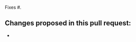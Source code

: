 <!-- Thanks for the pull request!, some points to consider:                 -->
<!--   * Please use this template as a guide to help you write the          -->
<!--     description of this pull request.                                  -->
<!--   * Have you updated the CHANGELOG.md with details of this PR.         -->

Fixes #.

Changes proposed in this pull request:
-
-
